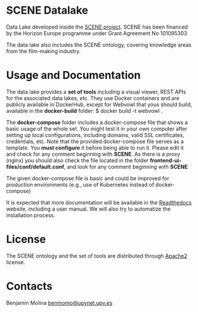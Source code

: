 SCENE Datalake 
===

Data Lake  developed inside the [SCENE project](https://thesceneproject.eu/). 
SCENE has been financed by the Horizon Europe programme under Grant Agreement No 101095303

The data lake also includes the SCENE ontology,  covering knowledge areas from the film-making industry.




Usage and Documentation
===

The data lake provides a **set of tools** including a visual viewer, REST APIs for the associated data lakes, etc. 
They use Docker containers and are publicly available in DockerHub, except for Webvowl that yous should build, available in the **docker-build** folder:
$ docker build -t webvowl .

The **docker-compose** folder includes a docker-compose file that shows a basic usage of the whole set. You might test it in your own computer after setting up local configurations, including domains, valid SSL certificates, credentials, etc. Note that the provided docker-compose file serves as a template. You **must configure** it before being able to run it. Please edit it and check for any comment beginning with **SCENE**. As there is a proxy (nginx) you should also check the file located in the folder **frontend-ui-files/conf/default.conf**, and look for any comment beginning with **SCENE** 

The given docker-compose file is basic and could be improved for production environments (e.g., use of Kubernetes instead of docker-compose)


It is expected that more documentation will be available in the [Readthedocs](https://scene-datalake-doc.readthedocs.io/en/latest/) website, including a user manual. We will also try to automatize the installation process. 


License
===

The SCENE ontology and the set of tools are distributed through [Apache2](https://www.apache.org/licenses/LICENSE-2.0) license.


Contacts
===

Benjamin Molina <benmomo@upvnet.upv.es>
